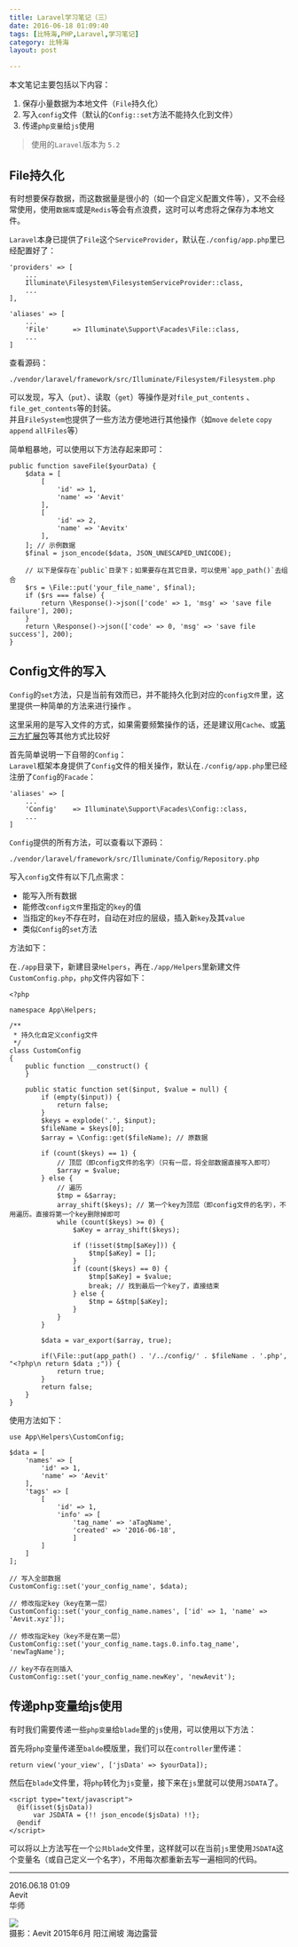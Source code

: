 ```yaml
---
title: Laravel学习笔记（三）  
date: 2016-06-18 01:09:40  
tags: [比特海,PHP,Laravel,学习笔记]  
category: 比特海  
layout: post  

---
```


本文笔记主要包括以下内容：

1.  保存小量数据为本地文件（`File`持久化）
2.  写入`config`文件（默认的`Config::set`方法不能持久化到文件）
3.  传递`php变量`给`js`使用

<!--more-->

> 使用的`Laravel`版本为 `5.2`

## File持久化

有时想要保存数据，而这数据量是很小的（如一个自定义配置文件等），又不会经常使用，使用`数据库`或是`Redis`等会有点浪费，这时可以考虑将之保存为本地文件。

`Laravel`本身已提供了`File`这个`ServiceProvider`，默认在`./config/app.php`里已经配置好了：


```
'providers' => [
	...
	Illuminate\Filesystem\FilesystemServiceProvider::class,
	...
],

'aliases' => [
	...
	'File'      => Illuminate\Support\Facades\File::class,
	...
]
```


查看源码：  


```
./vendor/laravel/framework/src/Illuminate/Filesystem/Filesystem.php
```


可以发现，写入（`put`）、读取（`get`）等操作是对`file_put_contents` 、`file_get_contents`等的封装。  
并且`FileSystem`也提供了一些方法方便地进行其他操作（如`move` `delete` `copy` `append` `allFiles`等）

简单粗暴地，可以使用以下方法存起来即可：


```
public function saveFile($yourData) {
    $data = [
        [
            'id' => 1,
            'name' => 'Aevit'
        ],
        [
            'id' => 2,
            'name' => 'Aevitx'
        ],
    ]; // 示例数据
    $final = json_encode($data, JSON_UNESCAPED_UNICODE);

    // 以下是保存在`public`目录下；如果要存在其它目录，可以使用`app_path()`去组合  
    $rs = \File::put('your_file_name', $final); 
    if ($rs === false) {
    	return \Response()->json(['code' => 1, 'msg' => 'save file failure'], 200);
    }
    return \Response()->json(['code' => 0, 'msg' => 'save file success'], 200);
}
```


## Config文件的写入

`Config`的`set`方法，只是当前有效而已，并不能持久化到对应的`config文件`里，这里提供一种简单的方法来进行操作 。

这里采用的是写入文件的方式，如果需要频繁操作的话，还是建议用`Cache`、或[第三方扩展包](https://github.com/anlutro/laravel-settings)等其他方式比较好

首先简单说明一下自带的`Config`：  
`Laravel`框架本身提供了`Config`文件的相关操作，默认在`./config/app.php`里已经注册了`Config`的`Facade`：


```
'aliases' => [
	...
	'Config'    => Illuminate\Support\Facades\Config::class,
	...
]
```


`Config`提供的所有方法，可以查看以下源码：


```
./vendor/laravel/framework/src/Illuminate/Config/Repository.php
```


写入`config`文件有以下几点需求：

*   能写入所有数据
*   能修改`config文件`里指定的`key`的值
*   当指定的`key`不存在时，自动在对应的层级，插入新`key`及其`value`
*   类似`Config`的`set`方法

方法如下：

在`./app`目录下，新建目录`Helpers`，再在`./app/Helpers`里新建文件`CustomConfig.php`，`php`文件内容如下：


```
<?php

namespace App\Helpers;

/**
 * 持久化自定义config文件
 */
class CustomConfig
{
    public function __construct() {
    }

    public static function set($input, $value = null) {
        if (empty($input)) {
            return false;
        }
        $keys = explode('.', $input);
        $fileName = $keys[0];
        $array = \Config::get($fileName); // 原数据

        if (count($keys) == 1) {
            // 顶层（即config文件的名字）（只有一层，将全部数据直接写入即可）
            $array = $value;
        } else {
            // 遍历
            $tmp = &$array;
            array_shift($keys); // 第一个key为顶层（即config文件的名字），不用遍历。直接将第一个key删除掉即可
            while (count($keys) >= 0) {
                $aKey = array_shift($keys);

                if (!isset($tmp[$aKey])) {
                    $tmp[$aKey] = [];
                }
                if (count($keys) == 0) {
                    $tmp[$aKey] = $value;
                    break; // 找到最后一个key了，直接结束
                } else {
                    $tmp = &$tmp[$aKey];
                }
            }
        }

        $data = var_export($array, true);

        if(\File::put(app_path() . '/../config/' . $fileName . '.php', "<?php\n return $data ;")) {
            return true;
        }
        return false;
    }
}
```


使用方法如下：


```
use App\Helpers\CustomConfig;

$data = [
    'names' => [
        'id' => 1,
        'name' => 'Aevit'
    ],
    'tags' => [
        [
            'id' => 1,
            'info' => [
                'tag_name' => 'aTagName',
                'created' => '2016-06-18',
                ]
        ]
    ]
];
        
// 写入全部数据  
CustomConfig::set('your_config_name', $data);

// 修改指定key（key在第一层）  
CustomConfig::set('your_config_name.names', ['id' => 1, 'name' => 'Aevit.xyz']);

// 修改指定key（key不是在第一层）  
CustomConfig::set('your_config_name.tags.0.info.tag_name', 'newTagName');

// key不存在则插入  
CustomConfig::set('your_config_name.newKey', 'newAevit');
```


## 传递php变量给js使用

有时我们需要传递一些`php变量`给`blade`里的`js`使用，可以使用以下方法：

首先将`php`变量传递至`balde`模版里，我们可以在`controller`里传递：


```
return view('your_view', ['jsData' => $yourData]);
```


然后在`blade`文件里，将`php`转化为`js`变量，接下来在`js`里就可以使用`JSDATA`了。


```
<script type="text/javascript">
  @if(isset($jsData))
      var JSDATA = {!! json_encode($jsData) !!};
  @endif
</script>
```


可以将以上方法写在一个`公共blade`文件里，这样就可以在当前`js`里使用`JSDATA`这个变量名（或自己定义一个名字），不用每次都重新去写一遍相同的代码。

* * *

2016.06.18 01:09  
Aevit  
华师

[![](http://file.arvit.xyz/b54af9c751825a5e71890a12db380c131466242254.jpeg)](http://file.arvit.xyz/b54af9c751825a5e71890a12db380c131466242254.jpeg "海边")  
摄影：Aevit 2015年6月 阳江闸坡 海边露营